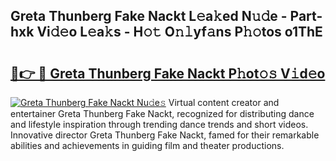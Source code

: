 ## Greta Thunberg Fake Nackt L𝚎a𝚔ed N𝚞𝚍e - Part-hxk Vi𝚍𝚎o L𝚎a𝚔s - H𝚘𝚝 O𝚗𝚕yf𝚊ns P𝚑𝚘tos o1ThE

# <h2><a href="http://kfaqus.oniu.top/?m=Greta+Thunberg+Fake+Nackt">🔗👉 🔴 Greta Thunberg Fake Nackt P𝚑ot𝚘𝚜 V𝚒d𝚎o</a></h2>

[![Greta Thunberg Fake Nackt Nu𝚍e𝚜](https://i.imgur.com/0qMVB7G.gif)](http://kfaqus.oniu.top/?m=Greta+Thunberg+Fake+Nackt)
Virtual content creator and entertainer Greta Thunberg Fake Nackt, recognized for distributing dance and lifestyle inspiration through trending dance trends and short videos. Innovative director Greta Thunberg Fake Nackt, famed for their remarkable abilities and achievements in guiding film and theater productions.  
